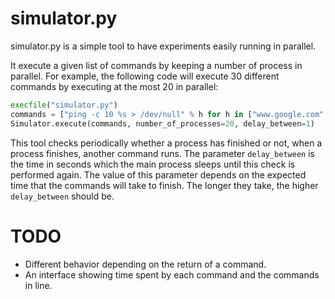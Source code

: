 # simulator.py
simulator.py is a simple tool to have experiments easily running in parallel.

It execute a given list of commands by keeping a number of process in parallel. For example, the following code will execute 30 different commands by executing at the most 20 in parallel: 
```python
execfile("simulator.py")
commands = ["ping -c 10 %s > /dev/null" % h for h in ["www.google.com", "www.twitter.com", "www.github.com"]] * 10
Simulator.execute(commands, number_of_processes=20, delay_between=1)
```
This tool checks periodically whether a process has finished or not, when a process finishes, another command runs. The parameter `delay_between` is the time in seconds which the main process sleeps until this check is performed again. The value of this parameter depends on the expected time that the commands will take to finish. The longer they take, the higher `delay_between` should be.
  
# TODO
* Different behavior depending on the return of a command.
* An interface showing time spent by each command and the commands in line.